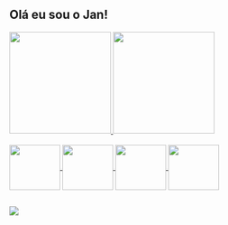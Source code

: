 ## Olá eu sou o Jan!

<div>
  <a href="https://github.com/jansferreira">
  <img height="180em" src="https://github-readme-stats.vercel.app/api?username=jansferreira&show_icons=true&theme=merko&include_all_commits=true&count_private=true"/>
  <img height="180em" src="https://github-readme-stats.vercel.app/api/top-langs/?username=jansferreira&layout=compact&langs_count=16&theme=merko"/>
<div/>

<div style="display: "inline_block"><br>
  <img align="center" alt"Java" height="80" width="90" src="https://cdn.jsdelivr.net/gh/devicons/devicon/icons/java/java-original-wordmark.svg">
  <img align="center" alt"HTML" height="80" width="90" src="https://cdn.jsdelivr.net/gh/devicons/devicon/icons/html5/html5-plain-wordmark.svg">
  <img align="center" alt"CSS" height="80" width="90" src="https://cdn.jsdelivr.net/gh/devicons/devicon/icons/css3/css3-plain-wordmark.svg">
  <img align="center" alt"" height="80" width="90" src="https://cdn.jsdelivr.net/gh/devicons/devicon/icons/cplusplus/cplusplus-original.svg">
</div>

##

<div>
  <a href="https://www.linkedin.com/in/janderson-ferreira-a72192a2/" target="_blank"> <img src="https://img.shields.io/badge/LinkedIn-0077B5?style=for-the-badge&logo=linkedin&logoColor=white"></a>

</div>
